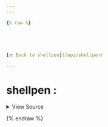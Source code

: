 ```yaml
---
---

{% raw %}





[🔙 Back to shellpen](/api/shellpen)

---
```








<!-- Todo, if there are no subcommands under the child commands, use a smaller heading size -->

# shellpen :



<details>
  <summary>View Source</summary>

{% endraw %}
{% highlight sh %}
":")
  shellpen -- alias :
{% endhighlight %}
{% raw %}

</details>








  
{% endraw %}
